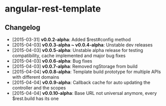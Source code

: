 angular-rest-template
=====================

## Changelog

- [2015-03-31] **v0.0.2-alpha**: Added $rest#config method
- [2015-04-03] **v0.0.3-alpha ~ v0.0.4-alpha**: Unstable dev releases
- [2015-04-03] **v0.0.5-alpha**: Unstable alpha release for testing compatibility, cache implemented and major bug fixes
- [2015-04-03] **v0.0.6-alpha**: Bug fixes
- [2015-04-03] **v0.0.7-alpha**: Removed ngStorage from build
- [2015-04-04] **v0.0.8-alpha**: Template build prototype for multiple APIs with different domains
- [2015-04-04] **v0.0.9-alpha**: Callback cache for auto updating the controller and the scopes
- [2015-04-04] **v0.0.10-alpha**: Base URL not universal anymore, every $rest.build has its one